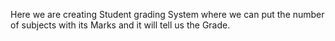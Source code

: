 Here we are creating Student grading System where we can put the number of subjects with its Marks and it will tell us the Grade. 
